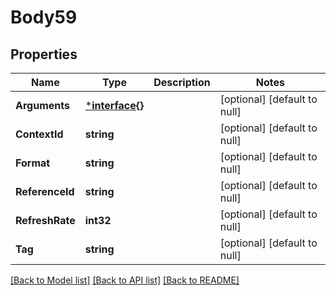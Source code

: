 # Body59

## Properties
Name | Type | Description | Notes
------------ | ------------- | ------------- | -------------
**Arguments** | [***interface{}**](interface{}.md) |  | [optional] [default to null]
**ContextId** | **string** |  | [optional] [default to null]
**Format** | **string** |  | [optional] [default to null]
**ReferenceId** | **string** |  | [optional] [default to null]
**RefreshRate** | **int32** |  | [optional] [default to null]
**Tag** | **string** |  | [optional] [default to null]

[[Back to Model list]](../README.md#documentation-for-models) [[Back to API list]](../README.md#documentation-for-api-endpoints) [[Back to README]](../README.md)

